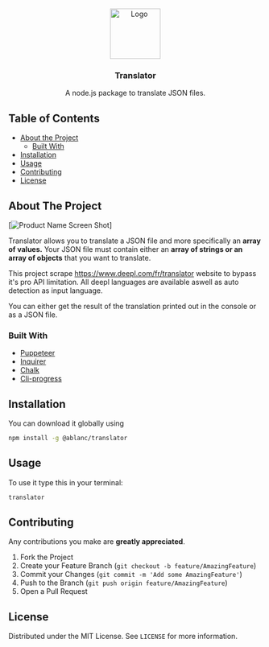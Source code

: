 <!-- PROJECT LOGO -->
<br />
<p align="center">
  <a href="https://github.com/adblanc/repo">
    <img src="https://lh3.googleusercontent.com/proxy/a3aeFyFwkJPGrUDx5Wdv-MW1h5xsMODNQXjO5_0AYAcF4RfzXjN4ZJKtzhiHskeV4OFCvWq8aRDcqldN6rzB52t9_Y3nSjRZ6Bg-i2FqXOayg5_RxFPl3eIF6Q" alt="Logo" width="100" height="100">
  </a>

  <h3 align="center">Translator</h3>

  <p align="center">
    A node.js package to translate JSON files.
  </p>
</p>



<!-- TABLE OF CONTENTS -->
## Table of Contents

* [About the Project](#about-the-project)
  * [Built With](#built-with)
* [Installation](#installation)
* [Usage](#usage)
* [Contributing](#contributing)
* [License](#license)



<!-- ABOUT THE PROJECT -->
## About The Project

[![Product Name Screen Shot][product-screenshot]]

Translator allows you to translate a JSON file and more specifically an **array of values.**
Your JSON file must contain either an **array of strings or an array of objects** that you want to translate.

This project scrape https://www.deepl.com/fr/translator website to bypass it's pro API limitation.
All deepl languages are available aswell as auto detection as input language.

You can either get the result of the translation printed out in the console or as a JSON file.

### Built With

* [Puppeteer](https://github.com/puppeteer/puppeteer)
* [Inquirer](https://github.com/SBoudrias/Inquirer.js)
* [Chalk](https://github.com/chalk/chalk)
* [Cli-progress](https://github.com/AndiDittrich/Node.CLI-Progress)

## Installation

You can download it globally using
 ```sh
npm install -g @ablanc/translator
```

## Usage

To use it type this in your terminal:
 ```sh
translator
```

## Contributing

Any contributions you make are **greatly appreciated**.

1. Fork the Project
2. Create your Feature Branch (`git checkout -b feature/AmazingFeature`)
3. Commit your Changes (`git commit -m 'Add some AmazingFeature'`)
4. Push to the Branch (`git push origin feature/AmazingFeature`)
5. Open a Pull Request

<!-- LICENSE -->
## License

Distributed under the MIT License. See `LICENSE` for more information.

[product-screenshot]: https://media.discordapp.net/attachments/625724633538101251/682967033243107418/translator.png
